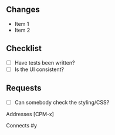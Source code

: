 ## Changes

- Item 1
- Item 2

## Checklist

- [ ] Have tests been written?
- [ ] Is the UI consistent?

## Requests
- [ ] Can somebody check the styling/CSS?



Addresses [CPM-x]

Connects #y

